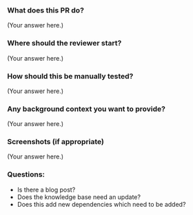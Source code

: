 ### What does this PR do?
(Your answer here.)

### Where should the reviewer start?
(Your answer here.)

### How should this be manually tested?
(Your answer here.)

### Any background context you want to provide?
(Your answer here.)

### Screenshots (if appropriate)
(Your answer here.)

### Questions:
- Is there a blog post?
- Does the knowledge base need an update?
- Does this add new dependencies which need to be added?


